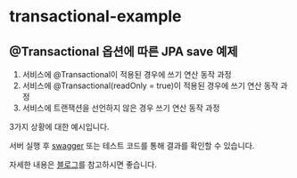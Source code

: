 # transactional-example
## @Transactional 옵션에 따른 JPA save 예제

1. 서비스에 @Transactional이 적용된 경우에 쓰기 연산 동작 과정
2. 서비스에 @Transactional(readOnly = true)이 적용된 경우에 쓰기 연산 동작 과정
3. 서비스에 트랜잭션을 선언하지 않은 경우 쓰기 연산 동작 과정

3가지 상황에 대한 예시입니다.

서버 실행 후 [swagger](http://localhost:8080/swagger-ui/index.html) 또는 테스트 코드를 통해 결과를 확인할 수 있습니다.

자세한 내용은 [블로그](https://velog.io/@bjo6300/%EC%84%9C%EB%B9%84%EC%8A%A4%EC%97%90-Transactional-vs-%EC%84%9C%EB%B9%84%EC%8A%A4%EC%97%90-TransactionalreadOnly-true-vs-%EB%A9%94%EC%84%9C%EB%93%9C%EC%97%90-%ED%8A%B8%EB%9E%9C%EC%9E%AD%EC%85%98%EC%9D%84-%EC%84%A0%EC%96%B8%ED%95%98%EC%A7%80-%EC%95%8A%EC%9D%80-%EA%B2%BD%EC%9A%B0%EC%97%90-JPA-save-%EB%8F%99%EC%9E%91-%EA%B3%BC%EC%A0%95)를 참고하시면 좋습니다.
